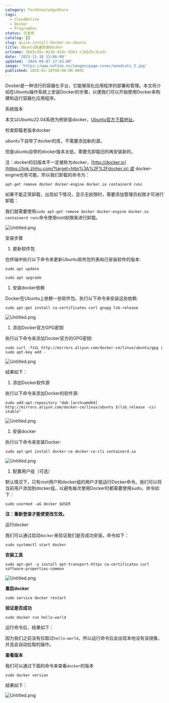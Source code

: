 ```yaml
---
category: TechKnowledgeShare
tags:
  - CloudNative
  - Docker
  - ProgramEnv
status: 已发布
catalog: []
slug: quick-install-docker-on-ubuntu
title: Ubuntu快速安装Docker
urlname: 3bd3cd5c-012b-418c-93b1-c3d325c3ca3c
date: '2023-11-18 13:06:00'
updated: '2024-09-07 17:43:00'
image: 'https://www.notion.so/images/page-cover/woodcuts_3.jpg'
published: 2020-01-18T08:00:00.000Z
---
```


Docker是一种流行的容器化平台，它能够简化应用程序的部署和管理。本文将介绍在Ubuntu操作系统上安装Docker的步骤，以便我们可以开始使用Docker来构建和运行容器化应用程序。


系统版本


本文以Ubuntu22.04系统为例安装docker，[Ubuntu官方下载地址](https://link.zhihu.com/?target=https%3A%2F%2Fubuntu.com%2Fdownload)。


检查卸载老版本docker


ubuntu下自带了docker的库，不需要添加新的源。


但是ubuntu自带的docker版本太低，需要先卸载旧的再安装新的。


注：docker的旧版本不一定被称为docker，[http://docker.io](https://link.zhihu.com/?target=http%3A%2F%2Fdocker.io) 或 docker-engine也有可能，所以我们卸载的命令为：


`apt-get remove docker docker-engine docker.io containerd runc`


如果不能正常卸载，出现如下情况，显示无权限时，需要添加管理员权限才可进行卸载：


我们就需要使用`sudo apt-get remove docker docker-engine docker.io containerd runc`命令使用root权限来进行卸载。


![Untitled.png](https://prod-files-secure.s3.us-west-2.amazonaws.com/5d24fe63-e567-4804-86f9-9fdc62e13082/39952d0f-7851-4550-b715-72a33876c773/Untitled.png?X-Amz-Algorithm=AWS4-HMAC-SHA256&X-Amz-Content-Sha256=UNSIGNED-PAYLOAD&X-Amz-Credential=ASIAZI2LB4664GOUHLXQ%2F20250323%2Fus-west-2%2Fs3%2Faws4_request&X-Amz-Date=20250323T053709Z&X-Amz-Expires=3600&X-Amz-Security-Token=IQoJb3JpZ2luX2VjEHMaCXVzLXdlc3QtMiJGMEQCIHm76S0Hn7Kbwt4hkD62tWe6xsl2KHNPMIlHztfFLbVeAiBC%2F0VNTXVelI4DyfG4dqUbjH8OK%2BzduwgDdcF41ESb6SqIBAjM%2F%2F%2F%2F%2F%2F%2F%2F%2F%2F8BEAAaDDYzNzQyMzE4MzgwNSIMG8%2BCRkb3eKqu6RLAKtwD%2BUpiMBW2K66DGZXBnWg2Ay7GVcjz2Rje1X9sMl9vyO9Ij2gb%2FgPX1IbGkAuRET%2F%2FL0%2FCjByKBbs%2Bq1brTHJMWs6%2BQrkz6PiTuRHQCUmZJaAiXPCHTVHHyZR4HjjzaeiK%2FQzN32hZ5IMDdL0h%2BbII6jkS7eX%2F%2F0fv4lQE7a1EwUqxmCg7gyZwQVBQH0i%2FMOybQK%2B1XmQw9IQ64nWMfGtD5kgIiu12YzRJoXuCsNPJHueZb%2F0zBrMAoFjNgOAggYWpRIjxUadbZM1Qml9DdxuIENWx33YHFMET3kz0NhiMtKXKf9H29aOg4Zbu3uyggdrD9O7QTfTzOCxJbgM9jTIpj7ihjwxU3AWbWQg%2FZxXG4cZhrUOXPXPy1KWTxYqEiXoC90o7R0KXmVfjKWP%2BsPPubXiEXpl2yBESqAILYsaTAR7XV9Z%2FGAcJ2X5UjHSrs1Da1zmKWgxmRyC2Z8EM3qHEwe51%2BKAlJvpKDp9ItZggXRy9atUkFrHnvXfsUxlh%2BIj2GITLUtokOmWIbdQRXT%2BxwzwOnkS97kxp05vY93m2RcdB8AA%2BR6%2FBinLk%2FTlSLaIQeSPwd%2Be9IRjrgbUlDmtzbZolwSLdlKwX7mGNMZDqjKjWA1Nfu44A42gA2OIwmOL9vgY6pgHP7Gz5%2FgGN%2BAglfHID1nPl9i2ycrz3v5UZGmrkIE3yKYgAtw%2BTSXfzbyvIb8CzASGzsKei7n%2FI6URrYF6Z%2FaGzCWc47cf5wSwssLB%2FM4kM%2FwC3kxoBKOcjDxvgxxH55ORFRxTMSJXUyInZ02Fgy9RZIbV%2BZM8MVl4LDAXyIWLydgaZfbmx1qOTTjpaban1eCdTo7I0hkq3%2BdkT53aHhjgrw%2BEFtWPU&X-Amz-Signature=e7ab7bb2c3430cf1d21171e061e5cda2e1824e14faea140bd1bbbc28e9136da2&X-Amz-SignedHeaders=host&x-id=GetObject)


安装步骤

1. 更新软件包

在终端中执行以下命令来更新Ubuntu软件包列表和已安装软件的版本:


`sudo apt update`


`sudo apt upgrade`

1. 安装docker依赖

Docker在Ubuntu上依赖一些软件包。执行以下命令来安装这些依赖:


`sudo apt-get install ca-certificates curl gnupg lsb-release`


![Untitled.png](https://prod-files-secure.s3.us-west-2.amazonaws.com/5d24fe63-e567-4804-86f9-9fdc62e13082/b5a549a8-6621-4824-a151-93e8b0592f14/Untitled.png?X-Amz-Algorithm=AWS4-HMAC-SHA256&X-Amz-Content-Sha256=UNSIGNED-PAYLOAD&X-Amz-Credential=ASIAZI2LB4664GOUHLXQ%2F20250323%2Fus-west-2%2Fs3%2Faws4_request&X-Amz-Date=20250323T053709Z&X-Amz-Expires=3600&X-Amz-Security-Token=IQoJb3JpZ2luX2VjEHMaCXVzLXdlc3QtMiJGMEQCIHm76S0Hn7Kbwt4hkD62tWe6xsl2KHNPMIlHztfFLbVeAiBC%2F0VNTXVelI4DyfG4dqUbjH8OK%2BzduwgDdcF41ESb6SqIBAjM%2F%2F%2F%2F%2F%2F%2F%2F%2F%2F8BEAAaDDYzNzQyMzE4MzgwNSIMG8%2BCRkb3eKqu6RLAKtwD%2BUpiMBW2K66DGZXBnWg2Ay7GVcjz2Rje1X9sMl9vyO9Ij2gb%2FgPX1IbGkAuRET%2F%2FL0%2FCjByKBbs%2Bq1brTHJMWs6%2BQrkz6PiTuRHQCUmZJaAiXPCHTVHHyZR4HjjzaeiK%2FQzN32hZ5IMDdL0h%2BbII6jkS7eX%2F%2F0fv4lQE7a1EwUqxmCg7gyZwQVBQH0i%2FMOybQK%2B1XmQw9IQ64nWMfGtD5kgIiu12YzRJoXuCsNPJHueZb%2F0zBrMAoFjNgOAggYWpRIjxUadbZM1Qml9DdxuIENWx33YHFMET3kz0NhiMtKXKf9H29aOg4Zbu3uyggdrD9O7QTfTzOCxJbgM9jTIpj7ihjwxU3AWbWQg%2FZxXG4cZhrUOXPXPy1KWTxYqEiXoC90o7R0KXmVfjKWP%2BsPPubXiEXpl2yBESqAILYsaTAR7XV9Z%2FGAcJ2X5UjHSrs1Da1zmKWgxmRyC2Z8EM3qHEwe51%2BKAlJvpKDp9ItZggXRy9atUkFrHnvXfsUxlh%2BIj2GITLUtokOmWIbdQRXT%2BxwzwOnkS97kxp05vY93m2RcdB8AA%2BR6%2FBinLk%2FTlSLaIQeSPwd%2Be9IRjrgbUlDmtzbZolwSLdlKwX7mGNMZDqjKjWA1Nfu44A42gA2OIwmOL9vgY6pgHP7Gz5%2FgGN%2BAglfHID1nPl9i2ycrz3v5UZGmrkIE3yKYgAtw%2BTSXfzbyvIb8CzASGzsKei7n%2FI6URrYF6Z%2FaGzCWc47cf5wSwssLB%2FM4kM%2FwC3kxoBKOcjDxvgxxH55ORFRxTMSJXUyInZ02Fgy9RZIbV%2BZM8MVl4LDAXyIWLydgaZfbmx1qOTTjpaban1eCdTo7I0hkq3%2BdkT53aHhjgrw%2BEFtWPU&X-Amz-Signature=da512c434b6845180f4f19e6cbd9abc8aad1ba49c74a5bf6f74d89e053d04a3f&X-Amz-SignedHeaders=host&x-id=GetObject)

1. 添加Docker官方GPG密钥

执行以下命令来添加Docker官方的GPG密钥:


`sudo curl -fsSL http://mirrors.aliyun.com/docker-ce/linux/ubuntu/gpg | sudo apt-key add -`


![Untitled.png](https://prod-files-secure.s3.us-west-2.amazonaws.com/5d24fe63-e567-4804-86f9-9fdc62e13082/98014b5e-f5b7-4b16-804e-ab6917971bd3/Untitled.png?X-Amz-Algorithm=AWS4-HMAC-SHA256&X-Amz-Content-Sha256=UNSIGNED-PAYLOAD&X-Amz-Credential=ASIAZI2LB4664GOUHLXQ%2F20250323%2Fus-west-2%2Fs3%2Faws4_request&X-Amz-Date=20250323T053709Z&X-Amz-Expires=3600&X-Amz-Security-Token=IQoJb3JpZ2luX2VjEHMaCXVzLXdlc3QtMiJGMEQCIHm76S0Hn7Kbwt4hkD62tWe6xsl2KHNPMIlHztfFLbVeAiBC%2F0VNTXVelI4DyfG4dqUbjH8OK%2BzduwgDdcF41ESb6SqIBAjM%2F%2F%2F%2F%2F%2F%2F%2F%2F%2F8BEAAaDDYzNzQyMzE4MzgwNSIMG8%2BCRkb3eKqu6RLAKtwD%2BUpiMBW2K66DGZXBnWg2Ay7GVcjz2Rje1X9sMl9vyO9Ij2gb%2FgPX1IbGkAuRET%2F%2FL0%2FCjByKBbs%2Bq1brTHJMWs6%2BQrkz6PiTuRHQCUmZJaAiXPCHTVHHyZR4HjjzaeiK%2FQzN32hZ5IMDdL0h%2BbII6jkS7eX%2F%2F0fv4lQE7a1EwUqxmCg7gyZwQVBQH0i%2FMOybQK%2B1XmQw9IQ64nWMfGtD5kgIiu12YzRJoXuCsNPJHueZb%2F0zBrMAoFjNgOAggYWpRIjxUadbZM1Qml9DdxuIENWx33YHFMET3kz0NhiMtKXKf9H29aOg4Zbu3uyggdrD9O7QTfTzOCxJbgM9jTIpj7ihjwxU3AWbWQg%2FZxXG4cZhrUOXPXPy1KWTxYqEiXoC90o7R0KXmVfjKWP%2BsPPubXiEXpl2yBESqAILYsaTAR7XV9Z%2FGAcJ2X5UjHSrs1Da1zmKWgxmRyC2Z8EM3qHEwe51%2BKAlJvpKDp9ItZggXRy9atUkFrHnvXfsUxlh%2BIj2GITLUtokOmWIbdQRXT%2BxwzwOnkS97kxp05vY93m2RcdB8AA%2BR6%2FBinLk%2FTlSLaIQeSPwd%2Be9IRjrgbUlDmtzbZolwSLdlKwX7mGNMZDqjKjWA1Nfu44A42gA2OIwmOL9vgY6pgHP7Gz5%2FgGN%2BAglfHID1nPl9i2ycrz3v5UZGmrkIE3yKYgAtw%2BTSXfzbyvIb8CzASGzsKei7n%2FI6URrYF6Z%2FaGzCWc47cf5wSwssLB%2FM4kM%2FwC3kxoBKOcjDxvgxxH55ORFRxTMSJXUyInZ02Fgy9RZIbV%2BZM8MVl4LDAXyIWLydgaZfbmx1qOTTjpaban1eCdTo7I0hkq3%2BdkT53aHhjgrw%2BEFtWPU&X-Amz-Signature=a20f6c282c5ded83b9910038b93691eb83d41aa70532292396ff3486b7a3934b&X-Amz-SignedHeaders=host&x-id=GetObject)


结果如下：

1. 添加Docker软件源

执行以下命令来添加Docker的软件源:


`sudo add-apt-repository "deb [arch=amd64] http://mirrors.aliyun.com/docker-ce/linux/ubuntu $(lsb_release -cs) stable"`


![Untitled.png](https://prod-files-secure.s3.us-west-2.amazonaws.com/5d24fe63-e567-4804-86f9-9fdc62e13082/7fc5bdbe-9d4c-48b8-ba03-3309380f47ba/Untitled.png?X-Amz-Algorithm=AWS4-HMAC-SHA256&X-Amz-Content-Sha256=UNSIGNED-PAYLOAD&X-Amz-Credential=ASIAZI2LB4664GOUHLXQ%2F20250323%2Fus-west-2%2Fs3%2Faws4_request&X-Amz-Date=20250323T053709Z&X-Amz-Expires=3600&X-Amz-Security-Token=IQoJb3JpZ2luX2VjEHMaCXVzLXdlc3QtMiJGMEQCIHm76S0Hn7Kbwt4hkD62tWe6xsl2KHNPMIlHztfFLbVeAiBC%2F0VNTXVelI4DyfG4dqUbjH8OK%2BzduwgDdcF41ESb6SqIBAjM%2F%2F%2F%2F%2F%2F%2F%2F%2F%2F8BEAAaDDYzNzQyMzE4MzgwNSIMG8%2BCRkb3eKqu6RLAKtwD%2BUpiMBW2K66DGZXBnWg2Ay7GVcjz2Rje1X9sMl9vyO9Ij2gb%2FgPX1IbGkAuRET%2F%2FL0%2FCjByKBbs%2Bq1brTHJMWs6%2BQrkz6PiTuRHQCUmZJaAiXPCHTVHHyZR4HjjzaeiK%2FQzN32hZ5IMDdL0h%2BbII6jkS7eX%2F%2F0fv4lQE7a1EwUqxmCg7gyZwQVBQH0i%2FMOybQK%2B1XmQw9IQ64nWMfGtD5kgIiu12YzRJoXuCsNPJHueZb%2F0zBrMAoFjNgOAggYWpRIjxUadbZM1Qml9DdxuIENWx33YHFMET3kz0NhiMtKXKf9H29aOg4Zbu3uyggdrD9O7QTfTzOCxJbgM9jTIpj7ihjwxU3AWbWQg%2FZxXG4cZhrUOXPXPy1KWTxYqEiXoC90o7R0KXmVfjKWP%2BsPPubXiEXpl2yBESqAILYsaTAR7XV9Z%2FGAcJ2X5UjHSrs1Da1zmKWgxmRyC2Z8EM3qHEwe51%2BKAlJvpKDp9ItZggXRy9atUkFrHnvXfsUxlh%2BIj2GITLUtokOmWIbdQRXT%2BxwzwOnkS97kxp05vY93m2RcdB8AA%2BR6%2FBinLk%2FTlSLaIQeSPwd%2Be9IRjrgbUlDmtzbZolwSLdlKwX7mGNMZDqjKjWA1Nfu44A42gA2OIwmOL9vgY6pgHP7Gz5%2FgGN%2BAglfHID1nPl9i2ycrz3v5UZGmrkIE3yKYgAtw%2BTSXfzbyvIb8CzASGzsKei7n%2FI6URrYF6Z%2FaGzCWc47cf5wSwssLB%2FM4kM%2FwC3kxoBKOcjDxvgxxH55ORFRxTMSJXUyInZ02Fgy9RZIbV%2BZM8MVl4LDAXyIWLydgaZfbmx1qOTTjpaban1eCdTo7I0hkq3%2BdkT53aHhjgrw%2BEFtWPU&X-Amz-Signature=a9cb2f6685ef888faa7dc84f09891eb1ebf5b5847f8ce1f21c586cf2c35ab30f&X-Amz-SignedHeaders=host&x-id=GetObject)

1. 安装docker

执行以下命令来安装Docker:


`sudo apt-get install docker-ce docker-ce-cli containerd.io`


![Untitled.png](https://prod-files-secure.s3.us-west-2.amazonaws.com/5d24fe63-e567-4804-86f9-9fdc62e13082/d5ede442-ffc5-49c3-a76a-76559a797244/Untitled.png?X-Amz-Algorithm=AWS4-HMAC-SHA256&X-Amz-Content-Sha256=UNSIGNED-PAYLOAD&X-Amz-Credential=ASIAZI2LB4664GOUHLXQ%2F20250323%2Fus-west-2%2Fs3%2Faws4_request&X-Amz-Date=20250323T053709Z&X-Amz-Expires=3600&X-Amz-Security-Token=IQoJb3JpZ2luX2VjEHMaCXVzLXdlc3QtMiJGMEQCIHm76S0Hn7Kbwt4hkD62tWe6xsl2KHNPMIlHztfFLbVeAiBC%2F0VNTXVelI4DyfG4dqUbjH8OK%2BzduwgDdcF41ESb6SqIBAjM%2F%2F%2F%2F%2F%2F%2F%2F%2F%2F8BEAAaDDYzNzQyMzE4MzgwNSIMG8%2BCRkb3eKqu6RLAKtwD%2BUpiMBW2K66DGZXBnWg2Ay7GVcjz2Rje1X9sMl9vyO9Ij2gb%2FgPX1IbGkAuRET%2F%2FL0%2FCjByKBbs%2Bq1brTHJMWs6%2BQrkz6PiTuRHQCUmZJaAiXPCHTVHHyZR4HjjzaeiK%2FQzN32hZ5IMDdL0h%2BbII6jkS7eX%2F%2F0fv4lQE7a1EwUqxmCg7gyZwQVBQH0i%2FMOybQK%2B1XmQw9IQ64nWMfGtD5kgIiu12YzRJoXuCsNPJHueZb%2F0zBrMAoFjNgOAggYWpRIjxUadbZM1Qml9DdxuIENWx33YHFMET3kz0NhiMtKXKf9H29aOg4Zbu3uyggdrD9O7QTfTzOCxJbgM9jTIpj7ihjwxU3AWbWQg%2FZxXG4cZhrUOXPXPy1KWTxYqEiXoC90o7R0KXmVfjKWP%2BsPPubXiEXpl2yBESqAILYsaTAR7XV9Z%2FGAcJ2X5UjHSrs1Da1zmKWgxmRyC2Z8EM3qHEwe51%2BKAlJvpKDp9ItZggXRy9atUkFrHnvXfsUxlh%2BIj2GITLUtokOmWIbdQRXT%2BxwzwOnkS97kxp05vY93m2RcdB8AA%2BR6%2FBinLk%2FTlSLaIQeSPwd%2Be9IRjrgbUlDmtzbZolwSLdlKwX7mGNMZDqjKjWA1Nfu44A42gA2OIwmOL9vgY6pgHP7Gz5%2FgGN%2BAglfHID1nPl9i2ycrz3v5UZGmrkIE3yKYgAtw%2BTSXfzbyvIb8CzASGzsKei7n%2FI6URrYF6Z%2FaGzCWc47cf5wSwssLB%2FM4kM%2FwC3kxoBKOcjDxvgxxH55ORFRxTMSJXUyInZ02Fgy9RZIbV%2BZM8MVl4LDAXyIWLydgaZfbmx1qOTTjpaban1eCdTo7I0hkq3%2BdkT53aHhjgrw%2BEFtWPU&X-Amz-Signature=0334a0edd8e7ad882498c5ebd5d75094c554e6252233ba23b22d0feaf02fa5e0&X-Amz-SignedHeaders=host&x-id=GetObject)

1. 配置用户组（可选）

默认情况下，只有root用户和docker组的用户才能运行Docker命令。我们可以将当前用户添加到docker组，以避免每次使用Docker时都需要使用sudo。命令如下：


`sudo usermod -aG docker $USER`


**注：重新登录才能使更改生效。**


运行docker


我们可以通过启动`docker`来验证我们是否成功安装。命令如下：


`sudo systemctl start docker`


**安装工具**


`sudo apt-get -y install apt-transport-https ca-certificates curl software-properties-common`


![Untitled.png](https://prod-files-secure.s3.us-west-2.amazonaws.com/5d24fe63-e567-4804-86f9-9fdc62e13082/0c3615c1-94db-46f5-9743-68bb221a9964/Untitled.png?X-Amz-Algorithm=AWS4-HMAC-SHA256&X-Amz-Content-Sha256=UNSIGNED-PAYLOAD&X-Amz-Credential=ASIAZI2LB4664GOUHLXQ%2F20250323%2Fus-west-2%2Fs3%2Faws4_request&X-Amz-Date=20250323T053709Z&X-Amz-Expires=3600&X-Amz-Security-Token=IQoJb3JpZ2luX2VjEHMaCXVzLXdlc3QtMiJGMEQCIHm76S0Hn7Kbwt4hkD62tWe6xsl2KHNPMIlHztfFLbVeAiBC%2F0VNTXVelI4DyfG4dqUbjH8OK%2BzduwgDdcF41ESb6SqIBAjM%2F%2F%2F%2F%2F%2F%2F%2F%2F%2F8BEAAaDDYzNzQyMzE4MzgwNSIMG8%2BCRkb3eKqu6RLAKtwD%2BUpiMBW2K66DGZXBnWg2Ay7GVcjz2Rje1X9sMl9vyO9Ij2gb%2FgPX1IbGkAuRET%2F%2FL0%2FCjByKBbs%2Bq1brTHJMWs6%2BQrkz6PiTuRHQCUmZJaAiXPCHTVHHyZR4HjjzaeiK%2FQzN32hZ5IMDdL0h%2BbII6jkS7eX%2F%2F0fv4lQE7a1EwUqxmCg7gyZwQVBQH0i%2FMOybQK%2B1XmQw9IQ64nWMfGtD5kgIiu12YzRJoXuCsNPJHueZb%2F0zBrMAoFjNgOAggYWpRIjxUadbZM1Qml9DdxuIENWx33YHFMET3kz0NhiMtKXKf9H29aOg4Zbu3uyggdrD9O7QTfTzOCxJbgM9jTIpj7ihjwxU3AWbWQg%2FZxXG4cZhrUOXPXPy1KWTxYqEiXoC90o7R0KXmVfjKWP%2BsPPubXiEXpl2yBESqAILYsaTAR7XV9Z%2FGAcJ2X5UjHSrs1Da1zmKWgxmRyC2Z8EM3qHEwe51%2BKAlJvpKDp9ItZggXRy9atUkFrHnvXfsUxlh%2BIj2GITLUtokOmWIbdQRXT%2BxwzwOnkS97kxp05vY93m2RcdB8AA%2BR6%2FBinLk%2FTlSLaIQeSPwd%2Be9IRjrgbUlDmtzbZolwSLdlKwX7mGNMZDqjKjWA1Nfu44A42gA2OIwmOL9vgY6pgHP7Gz5%2FgGN%2BAglfHID1nPl9i2ycrz3v5UZGmrkIE3yKYgAtw%2BTSXfzbyvIb8CzASGzsKei7n%2FI6URrYF6Z%2FaGzCWc47cf5wSwssLB%2FM4kM%2FwC3kxoBKOcjDxvgxxH55ORFRxTMSJXUyInZ02Fgy9RZIbV%2BZM8MVl4LDAXyIWLydgaZfbmx1qOTTjpaban1eCdTo7I0hkq3%2BdkT53aHhjgrw%2BEFtWPU&X-Amz-Signature=4f3a4daf13f81baa7b14b43e3195fae4b688b3fee7f6aca83bcd940c62d1e97a&X-Amz-SignedHeaders=host&x-id=GetObject)


**重启docker**


`sudo service docker restart`


**验证是否成功**


`sudo docker run hello-world`


运行命令后，结果如下：


因为我们之前没有拉取过`hello-world`，所以运行命令后会出现本地没有该镜像，并且会自动拉取的操作。


**查看版本**


我们可以通过下面的命令来查看`docker`的版本


`sudo docker version`


结果如下：


![Untitled.png](https://prod-files-secure.s3.us-west-2.amazonaws.com/5d24fe63-e567-4804-86f9-9fdc62e13082/efdb509a-3c1e-41a3-91ee-a1bd88793688/Untitled.png?X-Amz-Algorithm=AWS4-HMAC-SHA256&X-Amz-Content-Sha256=UNSIGNED-PAYLOAD&X-Amz-Credential=ASIAZI2LB4664GOUHLXQ%2F20250323%2Fus-west-2%2Fs3%2Faws4_request&X-Amz-Date=20250323T053709Z&X-Amz-Expires=3600&X-Amz-Security-Token=IQoJb3JpZ2luX2VjEHMaCXVzLXdlc3QtMiJGMEQCIHm76S0Hn7Kbwt4hkD62tWe6xsl2KHNPMIlHztfFLbVeAiBC%2F0VNTXVelI4DyfG4dqUbjH8OK%2BzduwgDdcF41ESb6SqIBAjM%2F%2F%2F%2F%2F%2F%2F%2F%2F%2F8BEAAaDDYzNzQyMzE4MzgwNSIMG8%2BCRkb3eKqu6RLAKtwD%2BUpiMBW2K66DGZXBnWg2Ay7GVcjz2Rje1X9sMl9vyO9Ij2gb%2FgPX1IbGkAuRET%2F%2FL0%2FCjByKBbs%2Bq1brTHJMWs6%2BQrkz6PiTuRHQCUmZJaAiXPCHTVHHyZR4HjjzaeiK%2FQzN32hZ5IMDdL0h%2BbII6jkS7eX%2F%2F0fv4lQE7a1EwUqxmCg7gyZwQVBQH0i%2FMOybQK%2B1XmQw9IQ64nWMfGtD5kgIiu12YzRJoXuCsNPJHueZb%2F0zBrMAoFjNgOAggYWpRIjxUadbZM1Qml9DdxuIENWx33YHFMET3kz0NhiMtKXKf9H29aOg4Zbu3uyggdrD9O7QTfTzOCxJbgM9jTIpj7ihjwxU3AWbWQg%2FZxXG4cZhrUOXPXPy1KWTxYqEiXoC90o7R0KXmVfjKWP%2BsPPubXiEXpl2yBESqAILYsaTAR7XV9Z%2FGAcJ2X5UjHSrs1Da1zmKWgxmRyC2Z8EM3qHEwe51%2BKAlJvpKDp9ItZggXRy9atUkFrHnvXfsUxlh%2BIj2GITLUtokOmWIbdQRXT%2BxwzwOnkS97kxp05vY93m2RcdB8AA%2BR6%2FBinLk%2FTlSLaIQeSPwd%2Be9IRjrgbUlDmtzbZolwSLdlKwX7mGNMZDqjKjWA1Nfu44A42gA2OIwmOL9vgY6pgHP7Gz5%2FgGN%2BAglfHID1nPl9i2ycrz3v5UZGmrkIE3yKYgAtw%2BTSXfzbyvIb8CzASGzsKei7n%2FI6URrYF6Z%2FaGzCWc47cf5wSwssLB%2FM4kM%2FwC3kxoBKOcjDxvgxxH55ORFRxTMSJXUyInZ02Fgy9RZIbV%2BZM8MVl4LDAXyIWLydgaZfbmx1qOTTjpaban1eCdTo7I0hkq3%2BdkT53aHhjgrw%2BEFtWPU&X-Amz-Signature=4173c2fd2af185615ff9ebeeb32a4f6943e69dd59227393370a0f9ca21b8b206&X-Amz-SignedHeaders=host&x-id=GetObject)

